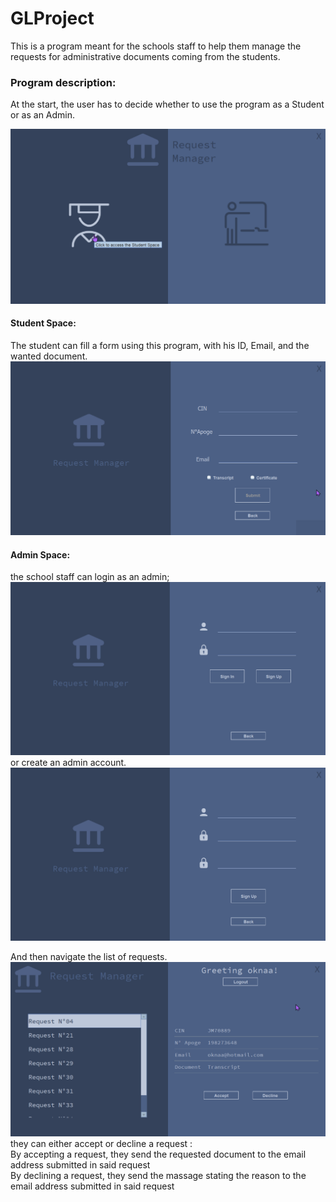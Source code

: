 # GLProject
This is a program meant for the schools staff to help them manage the requests for administrative documents coming from the students. 
<br>
### Program description:
At the start, the user has to decide whether to use the program as a Student or as an Admin.

![Student Space](Resources/GUI/1StartingMenu%20(1).png)

#### Student Space: 
The student can fill a form using this program, with his ID, Email, and the wanted document.
![Student Space](Resources/GUI/2StudentMenu%20%20(1).png)

#### Admin Space:
the school staff can login as an admin;
![Student Space](Resources/GUI/3LoginMenu%20%20(1).png)
or create an admin account.
![Student Space](Resources/GUI/4SignupMenu%20%20(1).png)

And then navigate the list of requests.
![Student Space](Resources/GUI/5MainMenu.png)
they can either accept or decline a request :
<br>
By accepting a request, they send the requested document to the email address submitted in said request 
<br>
By declining a request, they send the massage stating the reason to the email address submitted in said request
